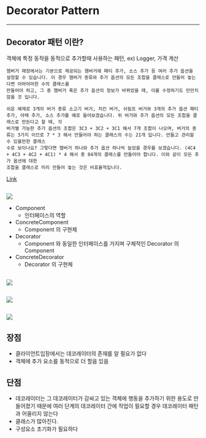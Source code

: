 # Decorator Pattern

---

## Decorator 패턴 이란?

객체에 특정 동작을 동적으로 추가할때 사용하는 패턴, ex) Logger, 가격 계산

```
햄버거 매장에서는 기본으로 제공되는 햄버거에 패티 추가, 소스 추가 등 여러 추가 옵션을 설정할 수 있습니다. 이 경우 햄버거 종류와 추가 옵션의 모든 조합을 클래스로 만들어 놓는다면 어마어마한 수의 클래스를
만들어야 하고, 그 중 햄버거 혹은 추가 옵션의 정보가 바뀌었을 때, 이를 수정하기도 만만치 않을 것 입니다.

쉬운 예제로 3개의 버거 종류 소고기 버거, 치킨 버거, 쉬림프 버거와 3개의 추가 옵션 패티 추가, 야채 추가, 소스 추가를 예로 들어보겠습니다. 위 버거와 추가 옵션의 모든 조합을 클래스로 만든다고 할 때, 각
버거별 가능한 추가 옵션의 조합은 3C3 + 3C2 + 3C1 해서 7개 조합이 나오며, 버거의 종류는 3가지 이므로 7 * 3 해서 만들어야 하는 클래스의 수는 21개 입니다. 만들고 관리할 수 있을만한 클래스
수로 보이나요? 그렇다면 햄버거 하나와 추가 옵션 하나씩 늘었을 경우를 보겠습니다. (4C4 + 4C3 + 4C2 + 4C1) * 4 해서 총 84개의 클래스를 만들어야 합니다. 이와 같이 모든 추가 옵션에 대한
조합을 클래스로 미리 만들어 놓는 것은 비효율적입니다.

```

[Link](https://luckydavekim.github.io/development/etc/head-first-design-patterns/decorator-pattern)

##                    

![](https://i.imgur.com/3f3NbCi.jpg?1)

- Component
    - 인터페이스의 역할
- ConcreteComponent
    - Component 의 구현체
- Decorator
    - Component 와 동일한 인터페이스를 가지며 구체적인 Decorator 의 Component
- ConcreteDecorator
    - Decorator 의 구현체

##               

![](https://i.imgur.com/1jUzaZy.png)

##             

![](https://i.imgur.com/ewLvO88.png)

##

![](https://i.imgur.com/ile62RJ.png)

## 장점

- 클라이언트입장에서는 데코레이터의 존재를 알 필요가 없다
- 객체에 추가 요소를 동적으로 더 할음 있음

## 단점

- 데코레이터는 그 데코레이터가 감싸고 있는 객체에 행동을 추가하기 위한 용도로 만들어졌기 때문에 여러 단계의 데코레이터 간에 작업이 필요할 경우 데코레이터 패턴과 어울리지 않는다
- 클래스가 많아진다.
- 구성요소 초기화가 필요하다
